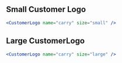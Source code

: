 <h2>Small Customer Logo</h2>

```jsx
<CustomerLogo name="carry" size="small" />
```

<h2>Large CustomerLogo</h2>

```jsx
<CustomerLogo name="carry" size="large" />
```

